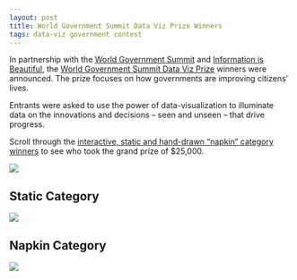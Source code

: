 ```yaml
---
layout: post
title: World Government Summit Data Viz Prize Winners
tags: data-viz government contest
---
```



In partnership with the [World Government Summit](https://www.worldgovernmentsummit.org/) and [Information is Beautiful](https://informationisbeautiful.net/2019/winners-of-the-world-data-visualization-prize/), the [World Government Summit Data Viz Prize](https://wdvp.worldgovernmentsummit.org/) winners were announced. The prize focuses on how governments are improving citizens’ lives. 

Entrants were asked to use the power of data-visualization to illuminate data on the innovations and decisions – seen and unseen – that drive progress.

Scroll through the [interactive, static and hand-drawn “napkin” category winners](https://informationisbeautiful.net/2019/winners-of-the-world-data-visualization-prize/) to see who took the grand prize of $25,000.

<img src="https://raw.githubusercontent.com/DS4PS/ds4ps_dev_site/master/assets/img/world-data-viz-prize.png">
         

## Static Category

<img src="https://raw.githubusercontent.com/DS4PS/ds4ps_dev_site/master/assets/img/static_runnerup.png">
 
 
## Napkin Category

<img src="https://raw.githubusercontent.com/DS4PS/ds4ps_dev_site/master/assets/img/napkin_runner-up.png">
 
